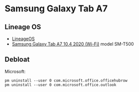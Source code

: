 # Samsung Galaxy Tab A7


## Lineage OS

- [LineageOS](../lineageos/)
- [Samsung Galaxy Tab A7 10.4 2020 (Wi-Fi)](https://wiki.lineageos.org/devices/gta4lwifi/) model SM-T500

## Debloat

Microsoft:
```
pm uninstall --user 0 com.microsoft.office.officehubrow
pm uninstall --user 0 com.microsoft.office.outlook
```
